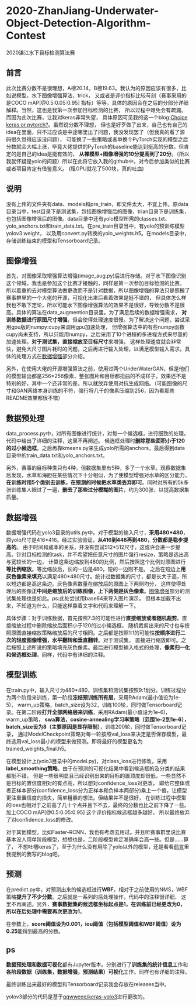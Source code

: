 # 2020-ZhanJiang-Underwater-Object-Detection-Algorithm-Contest
2020湛江水下目标检测算法赛

## 前言
此次比赛分数不是很理想，A榜20.14，B榜19.63。我认为的原因应该有很多，比如说模型，水下图像增强算法，trick，
又或者是评价指标比较苛刻（赛事采用的是COCO mAP[@0.5:0.05:0.95] 指标）等等，具体的原因会在之后的分部分详细解释。当然，这也是我第一次参加目标检测的比赛，
所以过程中难免会有疏漏。而因为此次比赛，让我对keras非常失望，
具体原因可见我的这一个blog:[Choice keras or pytorch?](https://fieldhunter.github.io/talking_about_keras_and_pytorch/)。虽然说分数不理想，
但也是好歹做了出来，自己也有自己的idea在里面，只不过应该是中途哪里出了问题，我没发现罢了（但我真的看了源码很久觉得应该没问题），
可能换了一些策略或者单换个PyTorch实现的模型之后分数就会大幅上涨，毕竟大佬提供的PyTorch的baseline能达到挺高的分数。但肯定的是自己的idea是挺有效的，
**从裸模型+图像增强的10分提高到了20分**。（所以我就怀疑是yolo的问题）所以在此将它放入我的github中，对今后参加类似的比赛或者项目肯定有借鉴意义。
(租GPU就花了500块，真的吐血)

## 说明
没有上传的文件夹有data、models和pre_train，即文件太大，不宜上传。原data目录当中，test目录下是测试集，包括图像增强后的图像，trian目录下是训练集，
也包括图像增强后的图像。data目录中还有yolo模型所需的classes.txt、yolo_anchors.txt和train_data.txt。在pre_train目录当中，有yolo的预训练模型yolov3.weight，
以及用convert.py转换的yolo_weights.h5。在models目录中，存储训练结束的模型和Tensorboard记录。

## 图像增强
首先，对图像采取增强算法增强(image_aug.py)后进行存储。对于水下图像识别这个领域，我也是参加这个比赛才接触的，同样是第一次参加目标检测的比赛，
所以着重的去对模型算法做更改而不是针对数据，所以图像增强的算法只是照搬了赛事群里的一个大佬的开源，可视化出来后看着效果是挺不错的，
但具体怎么样我也不敢下定论，所以可能水下图像增强算法的效果不是很好，导致分数不是很高。具体的算法在data_augmention目录里。为了满足后续的数据增强需求，
**对训练数据进行原图尺寸增强**，但会使得处理速度很慢。为了解决这个问题，尝试采用gpu版的numpy:cupy来调用gpu加速处理，
但增强算法中的有些numpy函数cupy尚未支持，所以只能用numpy，之后采用了10个进程的多进程方式来尽量的加速处理。**对于测试集，直接缩放至目标尺寸**来增强，
这样处理速度就会非常快，避免大尺寸图片耗时的问题，之后再进行输入处理，以满足模型输入需求。具体的处理方式在[数据增强](#数据增强)部分介绍。

另外，在使用大佬的开源增强算法之前，使用过两个UnderWaterGAN，但是他们的模型输出都是256\*256像素，整张图片和目标都扭曲的不成样子，效果还不是特别的好，其中一个还非常的差。所以就放弃使用对抗生成网络。（可能图像的尺寸和GAN网络本身训练的不符，强行将几千的像素压缩到256，因为看那些README效果都很不错）

## 数据预处理
data_process.py中，对所有图像进行统计，对每一个候选框，进行细致的处理，代码中给出了详细的注释，这里不再阐述。
候选框处理时**删除那些面积小于120的过小候选框**。之后再靠kmeans.py来生成yolo所需的anchors，最后得到data目录中的train_data.txt和yolo_anchors.txt。

另外，赛事的目标种类只有4种，但数据集里有5种，多了一个水草。观察数据集后发现，水草和海胆在某些情况下十分相似，为了使模型增强对水草的区分能力，
**在训练时用5个类别去训练，在预测的时候把水草类丢弃即可**。同时对所有的5k多张训练集人眼过了一遍，**删去了那些过分模糊的图片**，约为300张，以提高数据集质量。

## 数据增强
数据增强代码在yolo3目录的utils.py中。对于模型的输入尺寸，**采用480*480**，原yolo尺寸是416\*416。经过实验验证，**从416到448再到480，分数都是稳步提高的**。
由于时间和成本的关系，并没有尝试512\*512尺寸，这或许会进一步提高。针对目标检测的task，并不希望把任意尺寸的图片强行resize，策略是选出高与宽较长的一边，
计算这条边缩放到480的比例，然后按照这个比例对原图进行**等比例缩放**。等比缩放后，长的一边是480，短的一边则不是。
之后在短边上**用灰色像素来填充**以满足480\*480尺寸。统计过数据集的尺寸，都是长大于高，所以短边都是高这条边。灰色像素数量在缩放后的原图上下两侧均分，
这样使得处理后的图像**正中间是缩放后的训练图像，上下两侧是灰色像素**。[图像增强](#图像增强)部分的测试集处理也是如此。ps:此处尝试用base64来导入图片演示，
但根本加载不出来，不知道为什么，只能这样靠着文字和代码来理解一下。

具体步骤：对于训练数据，首先按照7:3的可能性进行**直接缩放或者随机裁剪**。直接缩放过程中删除缩放后面积小于120的过小候选框，
随机裁剪出来的尺寸也与按照原图直接缩放策略缩放后的尺寸相同。之后都是按照1:1的可能性**按顺序进行二次的轻度图像增强，水平翻转和垂直翻转**。对于测试集，
直接进行缩放即可。之后按照上述所说的策略填充灰色像素。最后进行模型输入格式的处理，**像素归一化和候选框处理**。同样，代码中有详细的注释。

## 模型训练
在train.py中，输入尺寸为480*480，训练集和测试集按照9:1划分。训练过程分为两个阶段来训练，第一阶段**冻结预训练所有层**，采用RAdam(最小值设为1e-5)，
warm_up策略，batch_size设为32，训练100轮，同时做Tensorboard记录。在第二阶段**打开全部网络层来训练**，采用RAdam(最小值设为1e-6)，warm_up策略，
**swa算法，cosine-annealing学习率策略（范围1e-2到1e-6），batch_size设为8（主要原因是显存限制）**，训练200轮，同时做Tensorboard记录，
通过ModelCheckpoint策略对每一轮按照val_loss来决定是否保存模型，最终选用val_loss最小的模型来做预测。即将最好的模型更名为trained_weights_final.h5。

在模型设计上(yolo3目录中的model.py)，对class_loss进行修改，采用**label_smoothing策略**。由于在预测的可视化结果中看到候选框的及分类的结果都挺不错，
但是一些很明显且已经识别出来的目标的置顶度却很低，一些显然不是目标的置信度相对的有点高，所以想对confidence_loss对更改，
即给它整体或者正样本部分(confidence_loss分为正样本和负样本两部分)乘上一个值，让模型更注重置信度的损失，简单粗暴的想法。但结果并不是很好，
在训练过程中模型的loss也相对于之前高了几十个点并且下不去，最终的分数也比之前下降了一些。加上COCO mAP[@0.5:0.05:0.95] 这个评价指标候选框越多越好，
所以最终放弃了对confidence_loss的修改。

对于其他模型，比如Faster-RCNN，我也有考虑去用过。并且听赛事群里说比赛基本没人用单阶段模型，想想也是，二阶段模型肯定准确率会高一些。但是......算了，
不想吐槽keras了，至于为什么没有用除了yolo以外的模型，还是看看[前言](#前言)里我提到的我写的blog吧。

## 预测
在predict.py中，对预测出来的候选框进行**WBF**，相对于之前使用的NMS，WBF策略**提升了不少分数**。之后就是一系列的后处理操作，代码中的注释很详细，
这里不再阐述。另外，**赛事数据集的候选框坐标起点是1，在训练前已经更改为0，所以在后处理中需要再次更改为1**。

在参数上，**score阈值设为0.001，iou阈值（包括模型阈值和WBF阈值）设为0.25**能得到最高的分数。

## ps
**数据预处理和数据可视化**都有Jupyter版本。分别进行了**训练集的统计信息**工作和**各阶段数据（训练集，数据增强，预测结果）可视化**工作。同样也有详细的注释。

最终训练出来最好的模型和Tensorboard记录我会存放在releases当中。

yolov3部分的代码是基于[qqwweee/keras-yolo3](https://github.com/qqwweee/keras-yolo3)进行更改的。
